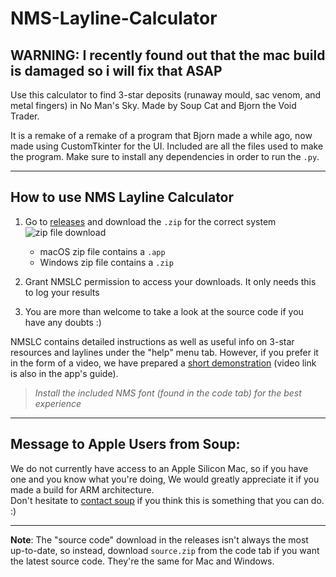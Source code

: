 # NMS-Layline-Calculator

<h2>WARNING: I recently found out that the mac build is damaged so i will fix that ASAP</h2>
Use this calculator to find 3-star deposits (runaway mould, sac venom, and metal fingers) in No Man's Sky.  
Made by Soup Cat and Bjorn the Void Trader.

It is a remake of a remake of a program that Bjorn made a while ago, now made using CustomTkinter for the UI. Included are all the files used to make the program. Make sure to install any dependencies in order to run the `.py`.

---

## How to use NMS Layline Calculator

1. Go to [releases](https://github.com/SoupCat-Py/NMS-Layline-Calculator/releases) and download the `.zip` for the correct system <br />
![zip file download](https://github.com/user-attachments/assets/45a1ceeb-266e-410d-943d-604da1a66ba8)
   - macOS zip file contains a `.app`
   - Windows zip file contains a `.zip`

2. Grant NMSLC permission to access your downloads. It only needs this to log your results
   
4. You are more than welcome to take a look at the source code if you have any doubts :)

NMSLC contains detailed instructions as well as useful info on 3-star resources and laylines under the "help" menu tab. However, if you prefer it in the form of a video, we have prepared a [short demonstration](https://www.youtube.com/watch?v=Ec8QN39GNB8) (video link is also in the app's guide).
>*Install the included NMS font (found in the code tab) for the best experience*

---

## Message to Apple Users from Soup:

We do not currently have access to an Apple Silicon Mac, so if you have one and you know what you're doing, We would greatly appreciate it if you made a build for ARM architecture. <br />
Don't hesitate to [contact soup](https://mail.google.com/mail/?view=cm&fs=1&to=soupcat.py@gmail.com) if you think this is something that you can do. :)

---

**Note**: The "source code" download in the releases isn't always the most up-to-date, so instead, download `source.zip` from the code tab if you want the latest source code. They're the same for Mac and Windows.
